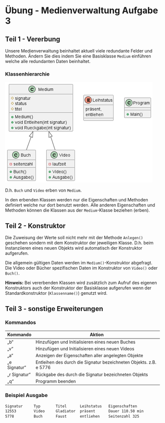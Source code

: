 # Übung - Medienverwaltung Aufgabe 3

## Teil 1 - Vererbung

Unsere Medienverwaltung beinhaltet aktuell viele redundante Felder und Methoden. Ändern Sie dies indem Sie eine Basisklasse `Medium` einführen welche alle redundanten Daten beinhaltet.

### Klassenhierarchie

![Klassendiagramm](./Loesung_5/docs/diagrams/out/Klassendiagramm.png)

D.h. `Buch` und `Video` erben von `Medium`.

In den erbenden Klassen werden nur die Eigenschaften und Methoden definiert welche nur dort benutzt werden. Alle anderen Eigenschaften und Methoden können die Klassen aus der `Medium`-Klasse beziehen (erben).

## Teil 2 - Konstruktor

Die Zuweisung der Werte soll nicht mehr mit der Methode `Anlegen()` geschehen sondern mit dem Konstruktor der jeweiligen Klasse. D.h. beim Instanziieren eines neuen Objekts wird automatisch der Konstruktor aufgerufen.

Die allgemein gültigen Daten werden im `Medium()`-Konstruktor abgefragt. Die Video oder Bücher spezifischen Daten im Konstruktor von `Video()` oder `Buch()`.

**Hinweis:** Bei vererbenden Klassen wird zusätzlich zum Aufruf des eigenen Konstruktors auch der Konstruktor der Basisklasse aufgerufen wenn der Standardkonstruktor (`Klassenname()`) genutzt wird.

## Teil 3 - sonstige Erweiterungen

### Kommandos

|Kommando    | Aktion
-------------|----------
|„b“| Hinzufügen und Initialisieren eines neuen Buches|
|„v“| Hinzufügen und Initialisieren eines neuen Videos|
|„a“| Anzeigen der Eigenschaften aller angelegten Objekte|
|„e Signatur“| Entleihen des durch die Signatur bezeichneten Objekts. z.B. e 5776|
|„r Signatur“| Rückgabe des durch die Signatur bezeichneten Objekts
|„q“|Programm beenden|

### Beispiel Ausgabe

```bash
Signatur     Typ       Titel      Leihstatus   Eigenschaften
12553        Video     Gladiator  präsent      Dauer 110.50 min
5778         Buch      Faust      entliehen    Seitenzahl 325
```